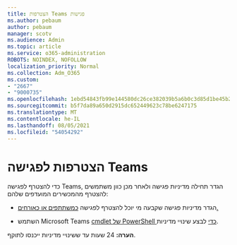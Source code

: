 ```yaml
---
title: הצטרפות Teams פגישות
ms.author: pebaum
author: pebaum
manager: scotv
ms.audience: Admin
ms.topic: article
ms.service: o365-administration
ROBOTS: NOINDEX, NOFOLLOW
localization_priority: Normal
ms.collection: Adm_O365
ms.custom:
- "2667"
- "9000735"
ms.openlocfilehash: 1ebd54843fb99e144580dc26ce382039b5a6b0c3d85d1be45b2b49a0e92f5d46
ms.sourcegitcommit: b5f7da89a650d2915dc652449623c78be6247175
ms.translationtype: MT
ms.contentlocale: he-IL
ms.lasthandoff: 08/05/2021
ms.locfileid: "54054292"
---
```

# <a name="join-a-meeting-in-teams"></a>הצטרפות לפגישה Teams

כדי להצטרף לפגישה Teams, הגדר תחילה מדיניות פגישה ולאחר מכן כוון משתמשים להצטרף מהמכשירים המועדפים שלהם:

- הגדר מדיניות פגישה שקבעה מי יוכל להצטרף לפגישה [כמשתתפים או כאורחים.](https://docs.microsoft.com/microsoftteams/meeting-policies-in-teams#meeting-policy-settings---participants--guests) 

- השתמש Microsoft Teams [cmdlet של PowerShell כדי](https://docs.microsoft.com/microsoftteams/teams-powershell-overview) לבצע שינויי מדיניות.    

**הערה:** 24 שעות עד ששינויי מדיניות ייכנסו לתוקף.
